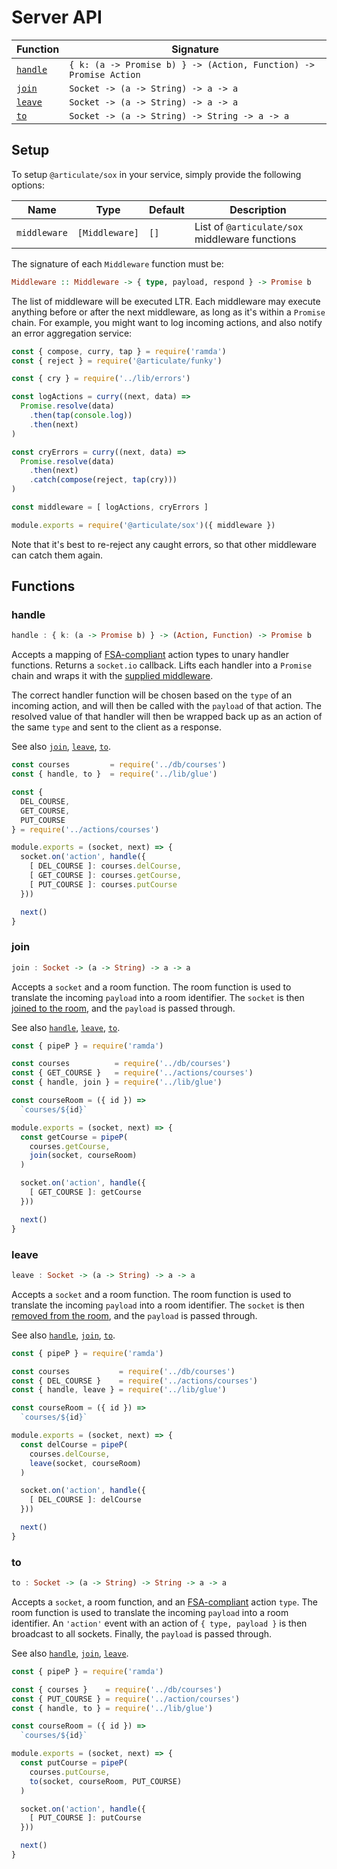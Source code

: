 # Server API

| Function | Signature |
| -------- | --------- |
| [`handle`](#handle) | `{ k: (a -> Promise b) } -> (Action, Function) -> Promise Action` |
| [`join`](#join) | `Socket -> (a -> String) -> a -> a` |
| [`leave`](#leave) | `Socket -> (a -> String) -> a -> a` |
| [`to`](#to) | `Socket -> (a -> String) -> String -> a -> a` |

## Setup

To setup `@articulate/sox` in your service, simply provide the following options:

| Name | Type | Default | Description |
| ---- | ---- | ------- | ----------- |
| `middleware` | `[Middleware]` | `[]` | List of `@articulate/sox` middleware functions |

The signature of each `Middleware` function must be:

```haskell
Middleware :: Middleware -> { type, payload, respond } -> Promise b
```

The list of middleware will be executed LTR.  Each middleware may execute anything before or after the next middleware, as long as it's within a `Promise` chain.  For example, you might want to log incoming actions, and also notify an error aggregation service:

```js
const { compose, curry, tap } = require('ramda')
const { reject } = require('@articulate/funky')

const { cry } = require('../lib/errors')

const logActions = curry((next, data) =>
  Promise.resolve(data)
    .then(tap(console.log))
    .then(next)
)

const cryErrors = curry((next, data) =>
  Promise.resolve(data)
    .then(next)
    .catch(compose(reject, tap(cry)))
)

const middleware = [ logActions, cryErrors ]

module.exports = require('@articulate/sox')({ middleware })
```

Note that it's best to re-reject any caught errors, so that other middleware can catch them again.

## Functions

### handle

```haskell
handle : { k: (a -> Promise b) } -> (Action, Function) -> Promise b
```

Accepts a mapping of [FSA-compliant](https://github.com/acdlite/flux-standard-action) action types to unary handler functions.  Returns a `socket.io` callback.  Lifts each handler into a `Promise` chain and wraps it with the [supplied middleware](#setup).

The correct handler function will be chosen based on the `type` of an incoming action, and will then be called with the `payload` of that action.  The resolved value of that handler will then be wrapped back up as an action of the same `type` and sent to the client as a response.

See also [`join`](#join), [`leave`](#leave), [`to`](#to).

```js
const courses         = require('../db/courses')
const { handle, to }  = require('../lib/glue')

const {
  DEL_COURSE,
  GET_COURSE,
  PUT_COURSE
} = require('../actions/courses')

module.exports = (socket, next) => {
  socket.on('action', handle({
    [ DEL_COURSE ]: courses.delCourse,
    [ GET_COURSE ]: courses.getCourse,
    [ PUT_COURSE ]: courses.putCourse
  }))

  next()
}
```

### join

```haskell
join : Socket -> (a -> String) -> a -> a
```

Accepts a `socket` and a room function.  The room function is used to translate the incoming `payload` into a room identifier.  The `socket` is then [joined to the room](http://devdocs.io/socketio/rooms-and-namespaces#rooms), and the `payload` is passed through.

See also [`handle`](#handle), [`leave`](#leave), [`to`](#to).

```js
const { pipeP } = require('ramda')

const courses          = require('../db/courses')
const { GET_COURSE }   = require('../actions/courses')
const { handle, join } = require('../lib/glue')

const courseRoom = ({ id }) =>
  `courses/${id}`

module.exports = (socket, next) => {
  const getCourse = pipeP(
    courses.getCourse,
    join(socket, courseRoom)
  )

  socket.on('action', handle({
    [ GET_COURSE ]: getCourse
  }))

  next()
}
```

### leave

```haskell
leave : Socket -> (a -> String) -> a -> a
```

Accepts a `socket` and a room function.  The room function is used to translate the incoming `payload` into a room identifier.  The `socket` is then [removed from the room](http://devdocs.io/socketio/rooms-and-namespaces#rooms), and the `payload` is passed through.

See also [`handle`](#handle), [`join`](#join), [`to`](#to).

```js
const { pipeP } = require('ramda')

const courses           = require('../db/courses')
const { DEL_COURSE }    = require('../actions/courses')
const { handle, leave } = require('../lib/glue')

const courseRoom = ({ id }) =>
  `courses/${id}`

module.exports = (socket, next) => {
  const delCourse = pipeP(
    courses.delCourse,
    leave(socket, courseRoom)
  )

  socket.on('action', handle({
    [ DEL_COURSE ]: delCourse
  }))

  next()
}
```

### to

```haskell
to : Socket -> (a -> String) -> String -> a -> a
```

Accepts a `socket`, a room function, and an [FSA-compliant](https://github.com/acdlite/flux-standard-action) action `type`.  The room function is used to translate the incoming `payload` into a room identifier.  An `'action'` event with an action of `{ type, payload }` is then broadcast to all sockets.  Finally, the `payload` is passed through.

See also [`handle`](#handle), [`join`](#join), [`leave`](#leave).

```js
const { pipeP } = require('ramda')

const { courses }    = require('../db/courses')
const { PUT_COURSE } = require('../action/courses')
const { handle, to } = require('../lib/glue')

const courseRoom = ({ id }) =>
  `courses/${id}`

module.exports = (socket, next) => {
  const putCourse = pipeP(
    courses.putCourse,
    to(socket, courseRoom, PUT_COURSE)
  )

  socket.on('action', handle({
    [ PUT_COURSE ]: putCourse
  }))

  next()
}
```
